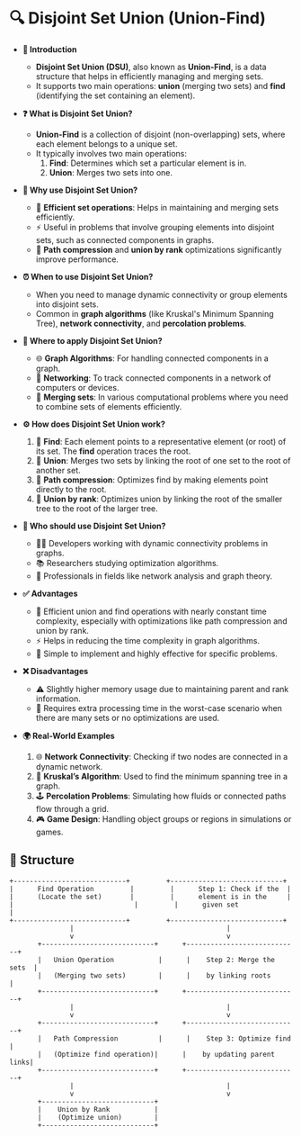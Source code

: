 # 🔍 Disjoint Set Union (Union-Find)

- **🔎 Introduction**
    - **Disjoint Set Union (DSU)**, also known as **Union-Find**, is a data structure that helps in efficiently managing and merging sets.
    - It supports two main operations: **union** (merging two sets) and **find** (identifying the set containing an element).

- **❓ What is Disjoint Set Union?**
    - **Union-Find** is a collection of disjoint (non-overlapping) sets, where each element belongs to a unique set.
    - It typically involves two main operations:
        1. **Find**: Determines which set a particular element is in.
        2. **Union**: Merges two sets into one.

- **🤔 Why use Disjoint Set Union?**
    - 🧩 **Efficient set operations**: Helps in maintaining and merging sets efficiently.
    - ⚡ Useful in problems that involve grouping elements into disjoint sets, such as connected components in graphs.
    - 🧠 **Path compression** and **union by rank** optimizations significantly improve performance.

- **⏰ When to use Disjoint Set Union?**
    - When you need to manage dynamic connectivity or group elements into disjoint sets.
    - Common in **graph algorithms** (like Kruskal's Minimum Spanning Tree), **network connectivity**, and **percolation problems**.

- **📍 Where to apply Disjoint Set Union?**
    - 🌐 **Graph Algorithms**: For handling connected components in a graph.
    - 📡 **Networking**: To track connected components in a network of computers or devices.
    - 🧩 **Merging sets**: In various computational problems where you need to combine sets of elements efficiently.

- **⚙️ How does Disjoint Set Union work?**
    1. 🧩 **Find**: Each element points to a representative element (or root) of its set. The **find** operation traces the root.
    2. 🔄 **Union**: Merges two sets by linking the root of one set to the root of another set.
    3. 🔗 **Path compression**: Optimizes find by making elements point directly to the root.
    4. 🔧 **Union by rank**: Optimizes union by linking the root of the smaller tree to the root of the larger tree.

- **👥 Who should use Disjoint Set Union?**
    - 🧑‍💻 Developers working with dynamic connectivity problems in graphs.
    - 📚 Researchers studying optimization algorithms.
    - 💼 Professionals in fields like network analysis and graph theory.

- **✅ Advantages**
    - 🚀 Efficient union and find operations with nearly constant time complexity, especially with optimizations like path compression and union by rank.
    - ⚡ Helps in reducing the time complexity in graph algorithms.
    - 🧠 Simple to implement and highly effective for specific problems.

- **❌ Disadvantages**
    - ⚠️ Slightly higher memory usage due to maintaining parent and rank information.
    - 🧩 Requires extra processing time in the worst-case scenario when there are many sets or no optimizations are used.

- **🌍 Real-World Examples**
    1. 🌐 **Network Connectivity**: Checking if two nodes are connected in a dynamic network.
    2. 🧩 **Kruskal’s Algorithm**: Used to find the minimum spanning tree in a graph.
    3. 🕹️ **Percolation Problems**: Simulating how fluids or connected paths flow through a grid.
    4. 🎮 **Game Design**: Handling object groups or regions in simulations or games.

## 🌟 Structure

```plaintext
+----------------------------+         +----------------------------+
|      Find Operation         |         |      Step 1: Check if the  |
|      (Locate the set)       |         |      element is in the     |
|                              |         |      given set             |
+----------------------------+         +----------------------------+
               |                                      |
               v                                      v
       +----------------------------+      +----------------------------+
       |   Union Operation           |      |    Step 2: Merge the sets  |
       |   (Merging two sets)        |      |    by linking roots        |
       +----------------------------+      +----------------------------+
               |                                      |
               v                                      v
       +----------------------------+      +----------------------------+
       |   Path Compression          |      |    Step 3: Optimize find   |
       |   (Optimize find operation)|      |    by updating parent links|
       +----------------------------+      +----------------------------+
               |                                      |
               v                                      v
       +----------------------------+
       |    Union by Rank           |
       |    (Optimize union)        |
       +----------------------------+
